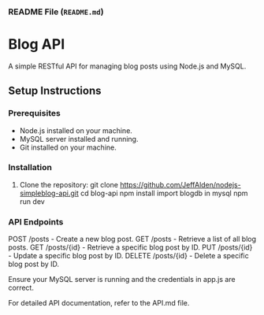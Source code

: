 ### README File (`README.md`)


# Blog API

A simple RESTful API for managing blog posts using Node.js and MySQL.

## Setup Instructions

### Prerequisites
- Node.js installed on your machine.
- MySQL server installed and running.
- Git installed on your machine.

### Installation

1. Clone the repository:
   git clone https://github.com/JeffAlden/nodejs-simpleblog-api.git
   cd blog-api
   npm install
   import blogdb in mysql
   npm run dev
   
### API Endpoints

POST /posts - Create a new blog post.
GET /posts - Retrieve a list of all blog posts.
GET /posts/{id} - Retrieve a specific blog post by ID.
PUT /posts/{id} - Update a specific blog post by ID.
DELETE /posts/{id} - Delete a specific blog post by ID.

Ensure your MySQL server is running and the credentials in app.js are correct.

For detailed API documentation, refer to the API.md file.
